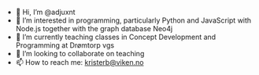 - 👋 Hi, I’m @adjuxnt
- 👀 I’m interested in programming, particularly Python and JavaScript with Node.js together with the graph database Neo4j
- 🌱 I’m currently teaching classes in Concept Development and Programming at Drømtorp vgs
- 💞️ I’m looking to collaborate on teaching
- 📫 How to reach me: kristerb@viken.no

<!---
adjuxnt/adjuxnt is a ✨ special ✨ repository because its `README.md` (this file) appears on your GitHub profile.
You can click the Preview link to take a look at your changes.
--->
